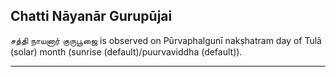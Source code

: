 ## Chatti Nāyanār Gurupūjai
சத்தி நாயனார் குருபூஜை is observed on Pūrvaphalgunī nakṣhatram day of Tulā (solar) month (sunrise (default)/puurvaviddha (default)).



---

